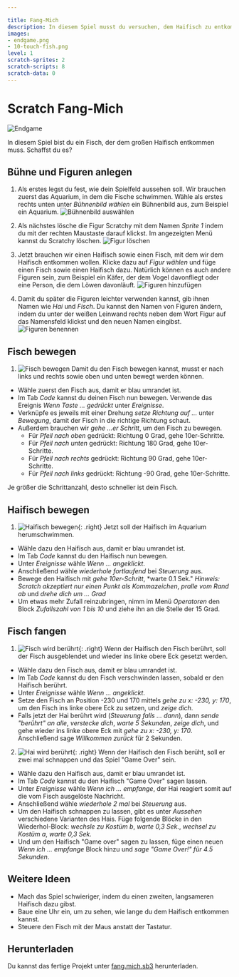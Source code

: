 ```yaml
---

title: Fang-Mich
description: In diesem Spiel musst du versuchen, dem Haifisch zu entkommen.
images:
- endgame.png
- 10-touch-fish.png
level: 1
scratch-sprites: 2
scratch-scripts: 8
scratch-data: 0
---
```


# Scratch Fang-Mich

![Endgame](endgame.png)

In diesem Spiel bist du ein Fisch, der dem großen Haifisch entkommen muss. Schaffst du es?

## Bühne und Figuren anlegen

1. Als erstes legst du fest, wie dein Spielfeld aussehen soll. Wir brauchen zuerst das Aquarium, in dem die Fische schwimmen. Wähle als erstes rechts unten unter *Bühnenbild wählen* ein Bühnenbild aus, zum Beispiel ein Aquarium.
![Bühnenbild auswählen](01-background.png)

2. Als nächstes lösche die Figur Scratchy mit dem Namen *Sprite 1* indem du mit der rechten Maustaste darauf klickst.
Im angezeigten Menü kannst du Scratchy löschen.
![Figur löschen](02-delete-scratchy.png)

3. Jetzt brauchen wir einen Haifisch sowie einen Fisch, mit dem wir dem Haifisch entkommen wollen. Klicke dazu auf *Figur wählen* und füge einen Fisch sowie einen Haifisch dazu. Natürlich können es auch andere Figuren sein, zum Beispiel ein Käfer, der dem Vogel davonfliegt oder eine Person, die dem Löwen davonläuft.
![Figuren hinzufügen](03-fish.png)

7. Damit du später die Figuren leichter verwenden kannst, gib ihnen Namen wie *Hai* und *Fisch*. Du kannst den Namen von Figuren ändern, indem du unter der weißen Leinwand rechts neben dem Wort Figur auf das Namensfeld klickst und den neuen Namen eingibst.
![Figuren benennen](07-rename.png)

## Fisch bewegen

1. ![Fisch bewegen](08-move-fish.png)
Damit du den Fisch bewegen kannst, musst er nach links und rechts sowie oben und unten bewegt werden können.

  * Wähle zuerst den Fisch aus, damit er blau umrandet ist.
  * Im Tab *Code* kannst du deinen Fisch nun bewegen. Verwende das Ereignis *Wenn Taste ... gedrückt* unter *Ereignisse*.
  * Verknüpfe es jeweils mit einer Drehung *setze Richtung auf ...* unter *Bewegung*, damit der Fisch in die richtige Richtung schaut.
  * Außerdem brauchen wir *gehe ...er Schritt*, um den Fisch zu bewegen.
    * Für *Pfeil nach oben* gedrückt: Richtung 0 Grad, gehe 10er-Schritte.
    * Für *Pfeil nach unten* gedrückt: Richtung 180 Grad, gehe 10er-Schritte.
    * Für *Pfeil nach rechts* gedrückt: Richtung 90 Grad, gehe 10er-Schritte.
    * Für *Pfeil nach links* gedrückt: Richtung -90 Grad, gehe 10er-Schritte.

Je größer die Schrittanzahl, desto schneller ist dein Fisch.

## Haifisch bewegen

1. ![Haifisch bewegen](09-move-shark.png){: .right}
Jetzt soll der Haifisch im Aquarium herumschwimmen.

  * Wähle dazu den Haifisch aus, damit er blau umrandet ist.
  * Im Tab *Code* kannst du den Haifisch nun bewegen.
  * Unter *Ereignisse* wähle *Wenn ... angeklickt*.
  * Anschließend wähle *wiederhole fortlaufend* bei *Steuerung* aus.
  * Bewege den Haifisch mit *gehe 10er-Schritt*, *warte 0.1 Sek." *Hinweis: Scratch akzeptiert nur einen Punkt als Kommazeichen*, *pralle vom Rand ab* und *drehe dich um ... Grad*
  * Um etwas mehr Zufall reinzubringen, nimm im Menü *Operatoren* den Block *Zufallszahl von 1 bis 10* und ziehe ihn an die Stelle der 15 Grad.

## Fisch fangen

1. ![Fisch wird berührt](10-touch-fish.png){: .right}
Wenn der Haifisch den Fisch berührt, soll der Fisch ausgeblendet und wieder ins linke obere Eck gesetzt werden.

  * Wähle dazu den Fisch aus, damit er blau umrandet ist.
  * Im Tab *Code* kannst du den Fisch verschwinden lassen, sobald er den Haifisch berührt.
  * Unter *Ereignisse* wähle *Wenn ... angeklickt*.
  * Setze den Fisch an Position -230 und 170 mittels *gehe zu x: -230, y: 170*, um den Fisch ins linke obere Eck zu setzen, und *zeige dich*.
  * Falls jetzt der Hai berührt wird (*Steuerung* *falls ... dann*), dann *sende "berührt" an alle*, *verstecke dich*, *warte 5 Sekunden*, *zeige dich*, und gehe wieder ins linke obere Eck mit *gehe zu x: -230, y: 170*. Anschließend sage *Willkommen zurück* für 2 Sekunden.

2. ![Hai wird berührt](11-touch-shark.png){: .right}
Wenn der Haifisch den Fisch berüht, soll er zwei mal schnappen und das Spiel "Game Over" sein.

  * Wähle dazu den Haifisch aus, damit er blau umrandet ist.
  * Im Tab *Code* kannst du den Haifisch "Game Over" sagen lassen.
  * Unter *Ereignisse* wähle *Wenn ich ... empfange*, der Hai reagiert somit auf die vom Fisch ausgelöste Nachricht.
  * Anschließend wähle *wiederhole 2 mal* bei *Steuerung* aus.
  * Um den Haifisch schnappen zu lassen, gibt es unter *Aussehen* verschiedene Varianten des Hais. Füge folgende Blöcke in den Wiederhol-Block: *wechsle zu Kostüm b*, *warte 0,3 Sek.*, *wechsel zu Kostüm a*, *warte 0,3 Sek.*
  * Und um den Haifisch "Game over" sagen zu lassen, füge einen neuen *Wenn ich ... empfange* Block hinzu und *sage "Game Over!" für 4.5 Sekunden*.

## Weitere Ideen

* Mach das Spiel schwieriger, indem du einen zweiten, langsameren Haifisch dazu gibst.
* Baue eine Uhr ein, um zu sehen, wie lange du dem Haifisch entkommen kannst.
* Steuere den Fisch mit der Maus anstatt der Tastatur.

## Herunterladen

Du kannst das fertige Projekt unter [fang.mich.sb3](fang-mich.sb3) herunterladen.
